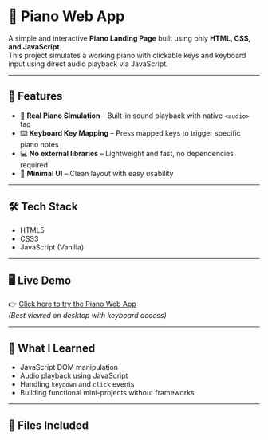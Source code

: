 # 🎹 Piano Web App

A simple and interactive **Piano Landing Page** built using only **HTML, CSS, and JavaScript**.  
This project simulates a working piano with clickable keys and keyboard input using direct audio playback via JavaScript.

---

## 🚀 Features

- 🎼 **Real Piano Simulation** – Built-in sound playback with native `<audio>` tag
- ⌨️ **Keyboard Key Mapping** – Press mapped keys to trigger specific piano notes
- 💻 **No external libraries** – Lightweight and fast, no dependencies required
- 🎨 **Minimal UI** – Clean layout with easy usability

---

## 🛠️ Tech Stack

- HTML5  
- CSS3  
- JavaScript (Vanilla)

---

## 🖥️ Live Demo

👉 [Click here to try the Piano Web App](https://your-live-demo-link.com)  
*(Best viewed on desktop with keyboard access)*

---

## 🎯 What I Learned

- JavaScript DOM manipulation  
- Audio playback using JavaScript  
- Handling `keydown` and `click` events  
- Building functional mini-projects without frameworks

---

## 📁 Files Included

